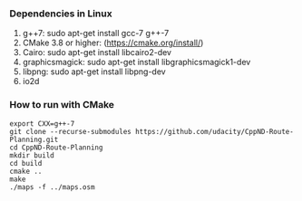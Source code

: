 ### Dependencies in Linux
1. g++7: sudo apt-get install gcc-7 g++-7
2. CMake 3.8 or higher:  (https://cmake.org/install/) 
3. Cairo: sudo apt-get install libcairo2-dev
4. graphicsmagick: sudo apt-get install libgraphicsmagick1-dev
5. libpng: sudo apt-get install libpng-dev
6. io2d

### How to run with CMake

```
export CXX=g++-7
git clone --recurse-submodules https://github.com/udacity/CppND-Route-Planning.git
cd CppND-Route-Planning
mkdir build 
cd build
cmake ..
make
./maps -f ../maps.osm
````
